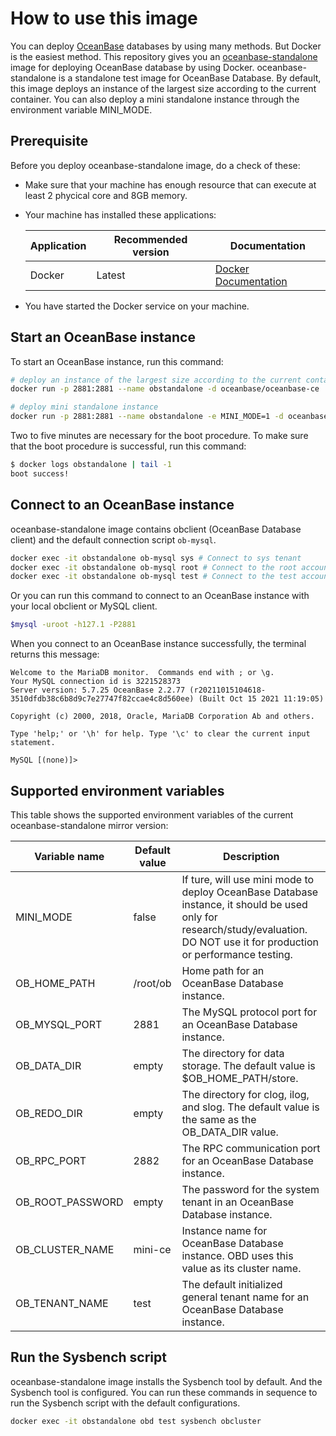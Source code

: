 # How to use this image

You can deploy [OceanBase](https://github.com/oceanbase/oceanbase) databases by using many methods. But Docker is the easiest method. This repository gives you an [oceanbase-standalone](https://hub.docker.com/r/oceanbase/oceanbase-ce) image for deploying OceanBase database by using Docker. oceanbase-standalone is a standalone test image for OceanBase Database. By default, this image deploys an instance of the largest size according to the current container. You can also deploy a mini standalone instance through the environment variable MINI_MODE.

## Prerequisite

Before you deploy oceanbase-standalone image, do a check of these:

- Make sure that your machine has enough resource that can execute at least 2 phycical core and 8GB memory.
- Your machine has installed these applications:

    Application | Recommended version | Documentation
    ---     | ------  | -----
    Docker | Latest | [Docker Documentation](https://docs.docker.com/get-docker/)
- You have started the Docker service on your machine.

## Start an OceanBase instance

To start an OceanBase instance, run this command:

```bash
# deploy an instance of the largest size according to the current container
docker run -p 2881:2881 --name obstandalone -d oceanbase/oceanbase-ce

# deploy mini standalone instance
docker run -p 2881:2881 --name obstandalone -e MINI_MODE=1 -d oceanbase/oceanbase-ce
```

Two to five minutes are necessary for the boot procedure. To make sure that the boot procedure is successful, run this command:

```bash
$ docker logs obstandalone | tail -1
boot success!
```

## Connect to an OceanBase instance

oceanbase-standalone image contains obclient (OceanBase Database client) and the default connection script `ob-mysql`.

```bash
docker exec -it obstandalone ob-mysql sys # Connect to sys tenant
docker exec -it obstandalone ob-mysql root # Connect to the root account of a general tenant
docker exec -it obstandalone ob-mysql test # Connect to the test account of a general tenant
```

Or you can run this command to connect to an OceanBase instance with your local obclient or MySQL client.

```bash
$mysql -uroot -h127.1 -P2881
```

When you connect to an OceanBase instance successfully, the terminal returns this message:

```mysql
Welcome to the MariaDB monitor.  Commands end with ; or \g.
Your MySQL connection id is 3221528373
Server version: 5.7.25 OceanBase 2.2.77 (r20211015104618-3510dfdb38c6b8d9c7e27747f82ccae4c8d560ee) (Built Oct 15 2021 11:19:05)

Copyright (c) 2000, 2018, Oracle, MariaDB Corporation Ab and others.

Type 'help;' or '\h' for help. Type '\c' to clear the current input statement.

MySQL [(none)]>
```

## Supported environment variables

This table shows the supported environment variables of the current oceanbase-standalone mirror version:

Variable name | Default value | Description
------- | ----- | ---
MINI_MODE | false | If ture, will use mini mode to deploy OceanBase Database instance, it should be used only for research/study/evaluation.  DO NOT use it for production or performance testing.
OB_HOME_PATH | /root/ob | Home path for an OceanBase Database instance.
OB_MYSQL_PORT | 2881 | The MySQL protocol port for an OceanBase Database instance.
OB_DATA_DIR | empty | The directory for data storage. The default value is $OB_HOME_PATH/store.
OB_REDO_DIR | empty | The directory for clog, ilog, and slog. The default value is the same as the OB_DATA_DIR value.
OB_RPC_PORT | 2882 | The RPC communication port for an OceanBase Database instance.
OB_ROOT_PASSWORD | empty |  The password for the system tenant in an OceanBase Database instance.
OB_CLUSTER_NAME | mini-ce | Instance name for OceanBase Database instance. OBD uses this value as its cluster name.
OB_TENANT_NAME | test | The default initialized general tenant name for an OceanBase Database instance.

## Run the Sysbench script

oceanbase-standalone image installs the Sysbench tool by default. And the Sysbench tool is configured. You can run these commands in sequence to run the Sysbench script with the default configurations.

```bash
docker exec -it obstandalone obd test sysbench obcluster
```
